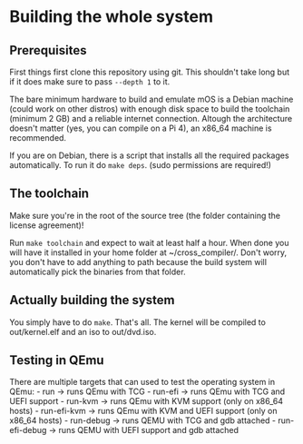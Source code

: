 # Building the whole system

## Prerequisites
First things first clone this repository using git. This shouldn't take long but if it does make sure to pass `--depth 1` to it.

The bare minimum hardware to build and emulate mOS is a Debian machine (could work on other distros) with enough disk space to build the toolchain (minimum 2 GB) and a reliable internet connection. Altough the architecture doesn't matter (yes, you can compile on a Pi 4), an x86_64 machine is recommended.

If you are on Debian, there is a script that installs all the required packages automatically. To run it do `make deps`. (sudo permissions are required!)

## The toolchain
Make sure you're in the root of the source tree (the folder containing the license agreement)!

Run `make toolchain` and expect to wait at least half a hour. When done you will have it installed in your home folder at ~/cross_compiler/. Don't worry, you don't have to add anything to path because the build system will automatically pick the binaries from that folder.

## Actually building the system
You simply have to do `make`. That's all. The kernel will be compiled to out/kernel.elf and an iso to out/dvd.iso.

## Testing in QEmu
There are multiple targets that can used to test the operating system in QEmu:
    - run  -> runs QEmu with TCG
    - run-efi  -> runs QEmu with TCG and UEFI support
    - run-kvm  -> runs QEmu with KVM support (only on x86_64 hosts)
    - run-efi-kvm  -> runs QEmu with KVM and UEFI support (only on x86_64 hosts)
    - run-debug  -> runs QEMU with TCG and gdb attached
    - run-efi-debug  -> runs QEMU with UEFI support and gdb attached